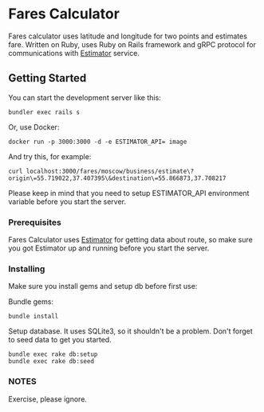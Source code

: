 # Fares Calculator

Fares calculator uses latitude and longitude for two points and estimates fare. Written on Ruby, uses Ruby on Rails framework and gRPC protocol for communications with [Estimator](https://github.com/roflomglol/estimator) service.

## Getting Started

You can start the development server like this:

```bundler exec rails s```

Or, use Docker:

```docker run -p 3000:3000 -d -e ESTIMATOR_API= image```

And try this, for example:

```curl localhost:3000/fares/moscow/business/estimate\?origin\=55.719022,37.407395\&destination\=55.866873,37.708217```

Please keep in mind that you need to setup ESTIMATOR_API environment variable before you start the server.

### Prerequisites

Fares Calculator uses [Estimator](https://github.com/roflomglol/estimator) for getting data about route, so make sure you got Estimator up and running before you start the server.

### Installing

Make sure you install gems and setup db before first use:

Bundle gems:
```
bundle install
```

Setup database. It uses SQLite3, so it shouldn't be a problem. Don't forget to seed data to get you started.

```
bundle exec rake db:setup
bundle exec rake db:seed
```

### NOTES

Exercise, please ignore.
